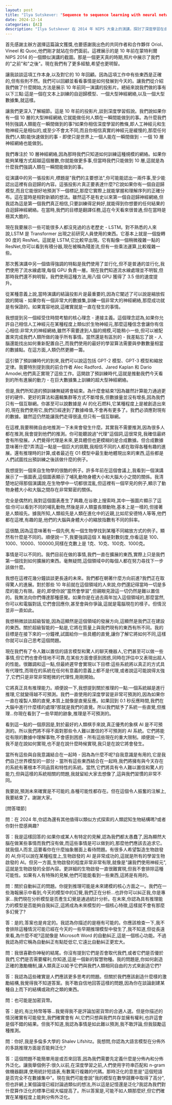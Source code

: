 ```yaml
---
layout: post
title: "Ilya Sutskever: "Sequence to sequence learning with neural networks: what a decade""
date: 2024-12-14
categories: [AI]
description: "Ilya Sutskever 在 2014 年 NIPS 大會上的演講，探討了深度學習在自然語言處理領域的突破性進展。"
---
```

首先感謝主辦方選擇這篇論文獲獎,也要感謝我出色的共同作者和合作夥伴 Oriol、Vineel 和 Quoc,他們剛才就站在你們面前。這裡展示的是 10 年前在蒙特利爾 NIPS 2014 的一個類似演講的截圖。那是一個更天真的時期,照片中展示了我們的"之前"和"之後"。現在我們有了更多經驗,希望也更明智。

讓我談談這項工作本身,以及對它的 10 年回顧。因為這項工作中有些東西是正確的,但有些則不然。我們可以回顧並看看事情是如何發展到今天的。讓我們從介紹我們做了什麼開始,方法是展示 10 年前同一演講的投影片。總結來說我們做的事有以下三點:這是一個在文本上訓練的自迴歸模型、一個大型神經網絡,以及一個大型數據集,就這樣。

讓我們更深入了解細節。這是 10 年前的投影片,談到深度學習假說。我們說如果你有一個 10 層的大型神經網絡,它就能做任何人類在一瞬間能做到的事。為什麼我們特別強調人類能在一瞬間做到的事?如果你相信深度學習的教條,即人工神經元和生物神經元是相似的,或至少不會太不同,而且你相信真實的神經元是緩慢的,那麼任何我們(人類)能快速做到的事 - 即使只是世界上一個人能在一瞬間做到 - 一個 10 層神經網絡也能做到。

我們專注於 10 層神經網絡,因為那時我們只知道如何訓練這種規模的網絡。如果你能夠某種方式超越這個層數,你就能做更多事,但當時我們只能做到 10 層,這就是為什麼我們強調人類在一瞬間能做到的事。

從演講中的另一張投影片,標題是"我們的主要想法",你可能能認出一兩件事,至少能認出這裡有自迴歸的內容。這張投影片真正要表達什麼?它說如果你有一個自迴歸模型,而且它能很好地預測下一個標記,那麼它實際上就能掌握和理解序列的正確分布。這在當時是相對新穎的想法。雖然這不是有史以來第一個自迴歸神經網絡,但我認為這是第一個我們真正相信,只要訓練得足夠好,就能得到你想要的任何結果的自迴歸神經網絡。在當時,我們的目標是翻譯任務,這在今天看來很普通,但在當時是極其大膽的。

現在我要展示一些可能很多人都沒見過的古老歷史 - LSTM。對不熟悉的人來說,LSTM 是 Transformer 出現之前研究人員使用的東西。它基本上就是一個旋轉 90 度的 ResNet。這就是 LSTM,它比較早出現。它有點像一個稍微複雜一點的 ResNet,你可以看到有積分器,現在被稱為殘差流,但有一些乘法運算,比較複雜一些。

那次舊演講中另一個值得強調的特點是我們使用了並行化,但不是普通的並行化,我們使用了流水線處理,每個 GPU 負責一層。現在我們知道流水線處理並不明智,但那時我們還不夠明智。我們使用這種方法,用八個 GPU 獲得了 3.5 倍的速度提升。

從某種意義上說,當時演講的結論投影片是最重要的,因為它闡述了可以說是縮放假說的開端 - 如果你有一個非常大的數據集,訓練一個非常大的神經網絡,那麼成功就是有保證的。如果寬容地說,這確實就是一直在發生的事情。

我想提到另一個經受住時間考驗的核心理念 - 連接主義。這個理念認為,如果你允許自己相信人工神經元在某種程度上類似於生物神經元,那麼這種信念會讓你有信心相信:非常大的神經網絡,雖然不需要達到人腦的規模,可能稍小一些,但可以被配置來完成我們人類所做的幾乎所有事情。當然還是有區別的 - 我差點忘了說 - 人腦還能找出如何重新配置自己,而我們使用的最好的學習算法需要與參數數量相當的數據點。在這方面,人類仍然更勝一籌。

這引領了預訓練時代的到來,我們可以說這包括 GPT-2 模型、GPT-3 模型和縮放定律。我要特別提到我的前合作者 Alec Radford、Jared Kaplan 和 Dario Amodei,他們真正實現了這些工作。這開啟了預訓練時代,這就是推動我們今天看到的所有進展的動力 - 在巨大數據集上訓練的超大型神經網絡。

但是,我們所知道的預訓練無疑將會結束。為什麼會結束?因為雖然計算能力通過更好的硬件、更好的算法和邏輯集群等方式不斷增長,但數據量並沒有增長,因為我們只有一個互聯網。你甚至可以說數據是 AI 的化石燃料,它某種程度上是被創造出來的,現在我們使用它,我們已經達到了數據峰值,不會再有更多了。我們必須應對現有的數據。雖然這仍然能讓我們走得很遠,但只有一個互聯網。

在這裡,我要稍微自由地推測一下未來會發生什麼。其實我不需要推測,因為很多人都在推測,我會提到他們的推測。你可能聽說過"代理"這個詞,這很常見,我確信最終會有所發展。人們覺得代理是未來,更具體但也更模糊的是合成數據。但合成數據意味著什麼?弄清這一點是一個巨大的挑戰,我相信不同的人都在取得各種有趣的進展。還有推理時的計算,或者最近在 O1 模型中最生動地體現出來的東西,這些都是人們試圖找出預訓練之後該做什麼的例子。

我想提到一個來自生物學的很酷的例子。許多年前在這個會議上,我看到一個演講展示了一張圖表,這個圖表顯示了哺乳動物身體大小和大腦大小之間的關係。我清楚地記得那個演講說,在生物學中一切都很混亂,但這裡有一個罕見的例子,顯示了動物身體大小和大腦之間存在非常緊密的關係。

完全是偶然的,我對這個圖表產生了興趣,在谷歌上搜索時,其中一張圖片顯示了這個:你可以看到不同的哺乳動物,然後是非人類靈長類動物,基本上是一樣的,但接著是人類祖先。據我所知,人類祖先是人類在進化中的近親,比如尼安德特人等等,他們都在這裡,有趣的是,他們的大腦與身體大小的縮放指數有不同的斜率。

這很酷,因為這意味著有一個先例,有一個生物學找到某種不同縮放方式的例子。顯然有什麼是不同的。順便說一下,我要強調這個 X 軸是對數刻度,你看這是 100、1000、10000、100000,同樣在克數上是 1克、10克、100克、1000克。

事情是可以不同的。我們目前在做的事情,我們一直在擴展的東西,實際上只是我們第一個找到如何擴展的東西。毫無疑問,這個領域中的每個人都在努力尋找下一步該做什麼。

我想在這裡花幾分鐘談談更長遠的未來。我們都在朝著什麼方向前進?我們正在取得驚人的進展。對於那些 10 年前就在這個領域的人來說,你們還記得當時一切是多麼的能力有限。是的,即使你說"當然會學習",但親眼見證這一切仍然是難以置信的。我無法向你們傳達那種感覺。如果你是在過去兩年加入這個領域的,那麼當然,你可以和電腦對話,它們會回應你,甚至會與你爭論,這就是電腦現在的樣子。但情況並非一直如此。

我想稍微談談超級智能,因為這顯然是這個領域的發展方向,這顯然是我們正在建設的東西。關於超級智能的一點是,它將在質量上與我們現有的東西有所不同。我的目標是在接下來的一分鐘裡,試圖給你一些具體的直覺,讓你了解它將如何不同,這樣你就可以自己思考這個問題。

現在我們有了令人難以置信的語言模型和驚人的聊天機器人,它們甚至可以做一些事情,但它們也會奇怪地不可靠,在某些方面會感到困惑,同時在評估中又表現出超人的性能。很難調和這一點,但最終遲早會實現以下目標:這些系統將以真正的方式具有代理性,而現在的系統在任何有意義的意義上都不是代理,或者說這可能說得太強了,它們只是非常非常輕微的代理性,剛剛開始。

它將真正具有推理能力。順便說一下,我想提到關於推理的一點:一個系統越是進行推理,它就變得越不可預測。我們一直使用的深度學習是非常可預測的,因為如果你一直在複製人類的直覺,本質上就像是直覺反應。如果回到 0.1 秒反應時間,我們在大腦中進行什麼樣的處理?那就是我們的直覺。所以我們賦予了系統一些直覺,但推理...你現在看到了一些早期的跡象,推理是不可預測的。

看到這一點的一個原因是,對於最好的人類棋手來說,真正優秀的象棋 AI 是不可預測的。所以我們將不得不面對那些令人難以置信的不可預測的 AI 系統。它們將能從有限的數據中理解事物,不會感到困惑 - 所有這些現在的重大限制。順便說一下,我不是在說如何實現,也不是在說什麼時候實現,我只是在說它將會發生。

當所有這些與自我意識結合在一起時 - 因為為什麼不呢?自我意識是有用的,它是我們自己世界模型的一部分 - 當所有這些東西結合在一起時,我們將擁有與今天存在的系統有著根本不同品質和特性的系統。當然,它們將具有令人難以置信和驚人的能力,但與這樣的系統相關的問題,我就留給大家去想像了,這與我們習慣的非常不同。

我要說,預測未來確實是不可能的,各種可能性都存在。但在這個令人振奮的注解上,我要結束了。謝謝大家。

[問答環節]

問：在 2024 年,你認為還有其他值得以類似方式探索的人類認知生物結構嗎?或者你對什麼感興趣?

答：我是這樣回答的:如果你或某人有特定的見解,認為我們都太愚蠢了,因為顯然大腦在做某些事情而我們沒有做,而這些事情是可以做到的,那麼他們應該去追求它。就我個人而言,這要看你在什麼抽象層面上看待問題。有很多人希望製造生物啟發的 AI,你可以說在某種程度上,生物啟發的 AI 是非常成功的,這就是所有的學習生物啟發的 AI。但另一方面,生物啟發的程度非常非常有限,就像是"讓我們使用神經元",這就是生物啟發的全部內容。更詳細的生物啟發一直很難實現,但我不會排除這種可能性。如果有人有特殊的見解,他們可能能看到一些東西,這將是有用的。

問：關於自動糾正的問題。你提到推理可能是未來建模的核心方面之一。我們在一些海報展示中看到,今天的模型中的幻覺,我們正在分析...也許你可以糾正我,你是專家...我們現在分析模型是否產生幻覺是通過統計分析。在未來,你認為具有推理能力的模型是否能夠自我糾正,這將成為未來模型的一個核心特徵,這樣就不會有那麼多幻覺了?

答：是的,答案也是肯定的。我認為你描述的是極有可能的。你應該檢查一下,我不會排除這種情況可能已經在今天的一些早期推理模型中發生了,我不知道,但從長遠來看,為什麼不呢?這就像是 Microsoft Word 的自動糾正,這是一個核心功能。不過我認為把它稱為自動糾正有點貶低它,它遠比自動糾正更宏大。

問：我很喜歡你神秘的結尾。你沒有提到它們是否會取代我們,或者它們是否優於我們,它們是否需要權利,你知道,這是一個新的智慧物種。我的問題是,你如何創造正確的激勵機制,讓人類真正以給予它們與我們人類相同自由的方式來創造它們?

答：我認為這些確實是人們應該更多思考的問題。但關於我們應該創造什麼樣的激勵結構,我覺得我不知道答案。我不敢自信地回答這樣的問題,因為你在談論創建某種自上而下的結構或政府之類的東西。

問：也可能是加密貨幣。

答：是的,有比特幣等等...我覺得我不是評論加密貨幣的合適人選。但是你描述的情況確實有可能發生,我們確實會有 AI,它們只想與我們共存並擁有權利,也許這會是個不錯的結果。但我不知道,我認為事情是如此難以預測,我不敢評論,但我鼓勵這種推測。

問：你好,我是多倫多大學的 Shalev Lifshitz。我想問,你認為大語言模型在分佈外的多跳推理方面是否能夠泛化?

答：這個問題不能簡單用是或否來回答,因為我們需要先定義什麼是分佈內和分佈外泛化。讓我舉個例子:很久以前,在深度學習之前,人們使用字符串匹配和 n-gram 做機器翻譯,使用統計短語表,有數萬行複雜的代碼。那時泛化的意思是"這個短語是否完全不在數據集中"。現在我們可能會說"我的模型在數學競賽中取得了高分",但也許網上某個論壇已經討論過類似的想法,所以這是記憶還是泛化?我認為我們對什麼算作泛化的標準已經大幅提高了。所以答案是,可能不如人類那麼好,但它們確實在某種程度上能夠分佈外泛化。

